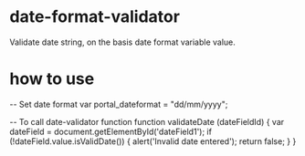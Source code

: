# date-format-validator
Validate date string, on the basis date format variable value.

# how to use
-- Set date format
var portal_dateformat = "dd/mm/yyyy";

-- To call date-validator function
function validateDate (dateFieldId) {
  var dateField = document.getElementById('dateField1');
  if (!dateField.value.isValidDate()) {
    alert('Invalid date entered');
    return false;
  }
}


